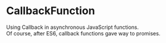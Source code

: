 # CallbackFunction
Using Callback in asynchronous JavaScript functions.<br>
Of course, after ES6, callback functions gave way to promises.
